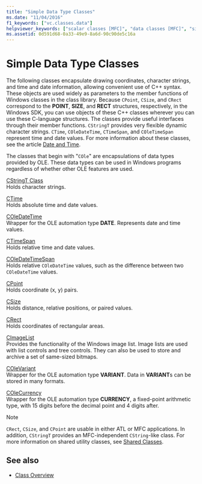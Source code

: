 ```yaml
---
title: "Simple Data Type Classes"
ms.date: "11/04/2016"
f1_keywords: ["vc.classes.data"]
helpviewer_keywords: ["scalar classes [MFC]", "data classes [MFC]", "simple data type classes [MFC]"]
ms.assetid: 0d591d68-0a33-49e9-8a6d-90c90de5c16a
---
```

# Simple Data Type Classes

The following classes encapsulate drawing coordinates, character strings, and time and date information, allowing convenient use of C++ syntax. These objects are used widely as parameters to the member functions of Windows classes in the class library. Because `CPoint`, `CSize`, and `CRect` correspond to the **POINT**, **SIZE**, and **RECT** structures, respectively, in the Windows SDK, you can use objects of these C++ classes wherever you can use these C-language structures. The classes provide useful interfaces through their member functions. `CStringT` provides very flexible dynamic character strings. `CTime`, `COleDateTime`, `CTimeSpan`, and `COleTimeSpan` represent time and date values. For more information about these classes, see the article [Date and Time](../atl-mfc-shared/date-and-time.md).

The classes that begin with "`COle`" are encapsulations of data types provided by OLE. These data types can be used in Windows programs regardless of whether other OLE features are used.

[CStringT Class](../atl-mfc-shared/reference/cstringt-class.md)<br/>
Holds character strings.

[CTime](../atl-mfc-shared/reference/ctime-class.md)<br/>
Holds absolute time and date values.

[COleDateTime](../atl-mfc-shared/reference/coledatetime-class.md)<br/>
Wrapper for the OLE automation type **DATE**. Represents date and time values.

[CTimeSpan](../atl-mfc-shared/reference/ctimespan-class.md)<br/>
Holds relative time and date values.

[COleDateTimeSpan](../atl-mfc-shared/reference/coledatetimespan-class.md)<br/>
Holds relative `COleDateTime` values, such as the difference between two `COleDateTime` values.

[CPoint](../atl-mfc-shared/reference/cpoint-class.md)<br/>
Holds coordinate (x, y) pairs.

[CSize](../atl-mfc-shared/reference/csize-class.md)<br/>
Holds distance, relative positions, or paired values.

[CRect](../atl-mfc-shared/reference/crect-class.md)<br/>
Holds coordinates of rectangular areas.

[CImageList](../mfc/reference/cimagelist-class.md)<br/>
Provides the functionality of the Windows image list. Image lists are used with list controls and tree controls. They can also be used to store and archive a set of same-sized bitmaps.

[COleVariant](../mfc/reference/colevariant-class.md)<br/>
Wrapper for the OLE automation type **VARIANT**. Data in **VARIANT**s can be stored in many formats.

[COleCurrency](../mfc/reference/colecurrency-class.md)<br/>
Wrapper for the OLE automation type **CURRENCY**, a fixed-point arithmetic type, with 15 digits before the decimal point and 4 digits after.

> [!NOTE]
>  `CRect`, `CSize`, and `CPoint` are usable in either ATL or MFC applications. In addition, `CStringT` provides an MFC-independent `CString`-like class. For more information on shared utility classes, see [Shared Classes](../atl-mfc-shared/atl-mfc-shared-classes.md).

## See also

- [Class Overview](../mfc/class-library-overview.md)
